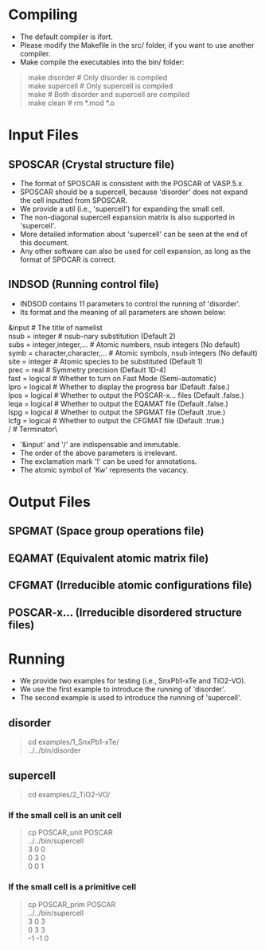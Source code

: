 # Compiling
- The default compiler is ifort.
- Please modify the Makefile in the src/ folder, if you want to use another compiler.
- Make compile the executables into the bin/ folder:
> make disorder  # Only disorder  is compiled\
> make supercell # Only supercell is compiled\
> make           # Both disorder and supercell are compiled\
> make clean     # rm *.mod *.o



# Input Files

## SPOSCAR (Crystal structure file)
- The format of SPOSCAR is consistent with the POSCAR of VASP.5.x.
- SPOSCAR should be a supercell, because 'disorder' does not expand the cell inputted from SPOSCAR.
- We provide a util (i.e., 'supercell') for expanding the small cell.
- The non-diagonal supercell expansion matrix is also supported in 'supercell'.
- More detailed information about 'supercell' can be seen at the end of this document.
- Any other software can also be used for cell expansion, as long as the format of SPOCAR is correct.


## INDSOD (Running control file)
- INDSOD contains 11 parameters to control the running of 'disorder'.
- Its format and the meaning of all parameters are shown below:

&input                              # The title of namelist\
  nsub = integer                    # nsub-nary substitution (Default 2)\
  subs = integer,integer,...        # Atomic numbers, nsub integers (No default)\
  symb = character,character,...    # Atomic symbols, nsub integers (No default)\
  site = integer                    # Atomic species to be substituted (Default 1)\
  prec = real                       # Symmetry precision (Default 1D-4)\
  fast = logical                    # Whether to turn on Fast Mode (Semi-automatic)\
  lpro = logical                    # Whether to display the progress bar (Default .false.)\
  lpos = logical                    # Whether to output the POSCAR-x... files (Default .false.)\
  leqa = logical                    # Whether to output the EQAMAT file (Default .false.)\
  lspg = logical                    # Whether to output the SPGMAT file (Default .true.)\
  lcfg = logical                    # Whether to output the CFGMAT file (Default .true.)\
/                                   # Terminator\

- '&input' and '/' are indispensable and immutable.
- The order of the above parameters is irrelevant.
- The exclamation mark '!' can be used for annotations.
- The atomic symbol of 'Kw' represents the vacancy.



# Output Files

## SPGMAT (Space group operations file)
## EQAMAT (Equivalent atomic matrix file)
## CFGMAT (Irreducible atomic configurations file)
## POSCAR-x... (Irreducible disordered structure files)



# Running
- We provide two examples for testing (i.e., SnxPb1-xTe and TiO2-VO).
- We use the first example to introduce the running of 'disorder'.
- The second example is used to introduce the running of 'supercell'.

## disorder

> cd examples/1_SnxPb1-xTe/\
> ../../bin/disorder


## supercell

> cd examples/2_TiO2-VO/

### If the small cell is an unit cell
> cp POSCAR_unit POSCAR\
> ../../bin/supercell\
  3  0  0\
  0  3  0\
  0  0  1

### If the small cell is a primitive cell
> cp POSCAR_prim POSCAR\
> ../../bin/supercell\
  3  0  3\
  0  3  3\
 -1 -1  0
